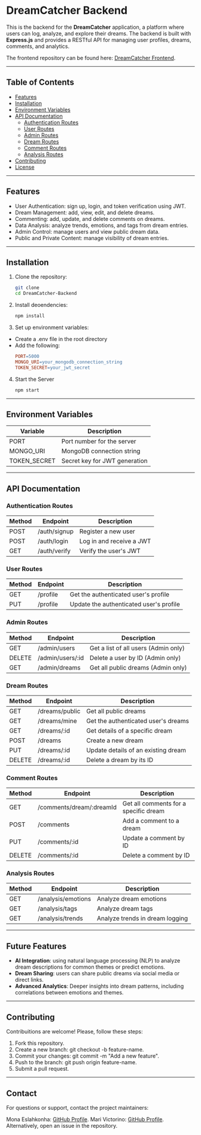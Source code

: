 # DreamCatcher Backend

This is the backend for the **DreamCatcher** application, a platform where users can log, analyze, and explore their dreams. The backend is built with **Express.js** and provides a RESTful API for managing user profiles, dreams, comments, and analytics. 

The frontend repository can be found here: [DreamCatcher Frontend](https://github.com/FabulousDreams/Frontend).

---

## Table of Contents

- [Features](#features)
- [Installation](#installation)
- [Environment Variables](#environment-variables)
- [API Documentation](#api-documentation)
  - [Authentication Routes](#authentication-routes)
  - [User Routes](#user-routes)
  - [Admin Routes](#admin-routes)
  - [Dream Routes](#dream-routes)
  - [Comment Routes](#comment-routes)
  - [Analysis Routes](#analysis-routes)
- [Contributing](#contributing)
- [License](#license)

---

## Features

- User Authentication: sign up, login, and token verification using JWT.
- Dream Management: add, view, edit, and delete dreams.
- Commenting: add, update, and delete comments on dreams.
- Data Analysis: analyze trends, emotions, and tags from dream entries.
- Admin Control: manage users and view public dream data.
- Public and Private Content: manage visibility of dream entries.

---

## Installation

1. Clone the repository:
   ```bash
   git clone 
   cd DreamCatcher-Backend 
   ```

2. Install deoendencies:
    ```bash
    npm install
    ```

3. Set up environment variables:
- Create a .env file in the root directory
- Add the following: 
    ```makefile
   PORT=5000
   MONGO_URI=your_mongodb_connection_string
   TOKEN_SECRET=your_jwt_secret
   ```
4. Start the Server
    ```bash
    npm start
    ```

---

## Environment Variables

| Variable     | Description | 
| --------- | -----------   |
| PORT	       | Port number for the server |
| MONGO_URI    | MongoDB connection string |
| TOKEN_SECRET | Secret key for JWT generation |

---

## API Documentation

### Authentication Routes

|Method     | Endpoint | Description |
| --------- | -----------   | ------- |
| POST       | /auth/signup | Register a new user |
| POST    | /auth/login | Log in and receive a JWT |
| GET | /auth/verify | Verify the user's JWT |

### User Routes

|Method     | Endpoint | Description |
| --------- | -----------   | ------- |
| GET      | /profile | Get the authenticated user's profile |
| PUT   | /profile | Update the authenticated user's profile |

### Admin Routes

|Method     | Endpoint | Description |
| --------- | -----------   | ------- |
| GET      | /admin/users| Get a list of all users (Admin only) |
| DELETE  | /admin/users/:id | Delete a user by ID (Admin only) |
| GET | /admin/dreams | Get all public dreams (Admin only) |

### Dream Routes

|Method     | Endpoint | Description |
| --------- | -----------   | ------- |
| GET      | /dreams/public | Get all public dreams |
| GET | /dreams/mine | Get the authenticated user's dreams |
| GET | /dreams/:id | Get details of a specific dream |
| POST | /dreams | Create a new dream |
| PUT | /dreams/:id | Update details of an existing dream |
| DELETE | /dreams/:id | Delete a dream by its ID |

### Comment Routes

|Method     | Endpoint | Description |
| --------- | -----------   | ------- |
| GET      | /comments/dream/:dreamId | Get all comments for a specific dream |
| POST | /comments | Add a comment to a dream |
| PUT | /comments/:id | Update a comment by ID |
| DELETE | /comments/:id | Delete a comment by ID |

### Analysis Routes

|Method     | Endpoint | Description |
| --------- | -----------   | ------- |
| GET      | /analysis/emotions	 | Analyze dream emotions |
| GET | /analysis/tags | Analyze dream tags |
| GET | /analysis/trends | Analyze trends in dream logging |

---

## Future Features

- **AI Integration**: using natural language processing (NLP) to analyze dream descriptions for common themes or predict emotions.
- **Dream Sharing**: users can share public dreams via social media or direct links.
- **Advanced Analytics**: Deeper insights into dream patterns, including correlations between emotions and themes.

---

## Contributing 

Contribuitions are welcome! Please, follow these steps:

1. Fork this repository.
2. Create a new branch: git checkout -b feature-name.
3. Commit your changes: git commit -m "Add a new feature".
4. Push to the branch: git push origin feature-name.
5. Submit a pull request.

---

## Contact

For questions or support, contact the project maintainers:

Mona Eslahkonha: [GitHub Profile](https://github.com/monaeslah).
Mari Victorino: [GitHub Profile](https://github.com/mavictorino).
Alternatively, open an issue in the repository.